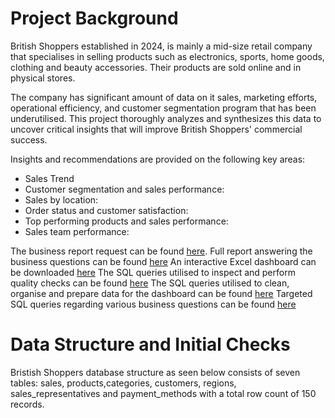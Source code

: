 # Project Background
British Shoppers established in 2024, is mainly a mid-size retail company that specialises in selling products such as electronics, sports, home goods, clothing and beauty accessories. Their products are sold online and in physical stores. 

The company has significant amount of data on it sales, marketing efforts, operational efficiency, and customer segmentation program that has been underutilised. This project thoroughly analyzes and synthesizes
this data to uncover critical insights that will improve British Shoppers' commercial success. 

Insights and recommendations are provided on the following key areas:
- Sales Trend
- Customer segmentation and sales performance:
- Sales by location:
- Order status and customer satisfaction:
- Top performing products and sales performance:
- Sales team performance:

The business report request can be found [here](Business_Report_Request.pdf).
Full report answering the business questions can be found [here](Business_Report_Request)
An interactive Excel dashboard can be downloaded [here](Dashboard.xlsx)
The SQL queries utilised to inspect and perform quality checks can be found [here](SQL_Data_Inspection_and_Validation_Checks)
The SQL queries utilised to clean, organise and prepare data for the dashboard can be found [here](SQL_Data_Cleaning)
Targeted SQL queries regarding various business questions can be found [here](SQL_Business_Analysis_Queries)


# Data Structure and Initial Checks
Bristish Shoppers database structure as seen below consists of seven tables: sales, products,categories, customers, regions, sales_representatives and payment_methods with a total row count of 150 records.
